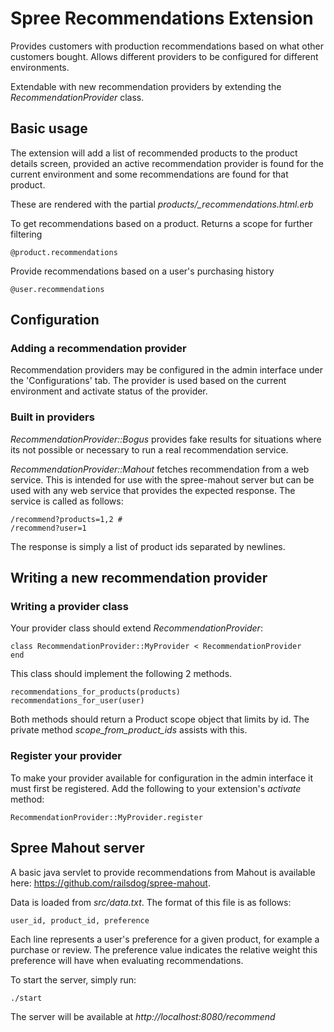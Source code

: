 # Spree Recommendations Extension

Provides customers with production recommendations based on what other customers bought. 
Allows different providers to be configured for different environments.

Extendable with new recommendation providers by extending the *RecommendationProvider* class.

## Basic usage

The extension will add a list of recommended products to the product details screen, provided an active recommendation provider is
found for the current environment and some recommendations are found for that product. 

These are rendered with the partial *products/_recommendations.html.erb*

To get recommendations based on a product. Returns a scope for further filtering

    @product.recommendations

Provide recommendations based on a user's purchasing history

    @user.recommendations


## Configuration

### Adding a recommendation provider

Recommendation providers may be configured in the admin interface under the 'Configurations' tab. The provider is used based on the current environment and activate status of the provider.

### Built in providers

*RecommendationProvider::Bogus* provides fake results for situations where its not possible or necessary 
to run a real recommendation service.

*RecommendationProvider::Mahout* fetches recommendation from a web service. This is intended for use with the spree-mahout server but can be used with any web service that provides the expected response.
The service is called as follows:

    /recommend?products=1,2 # 
    /recommend?user=1

The response is simply a list of product ids separated by newlines.


## Writing a new recommendation provider

### Writing a provider class

Your provider class should extend *RecommendationProvider*:

    class RecommendationProvider::MyProvider < RecommendationProvider
    end

This class should implement the following 2 methods.

    recommendations_for_products(products)
    recommendations_for_user(user)

Both methods should return a Product scope object that limits by id. The private method *scope_from_product_ids* assists with this.

### Register your provider

To make your provider available for configuration in the admin interface it must first be registered. Add the following to
your extension's *activate* method:

    RecommendationProvider::MyProvider.register



## Spree Mahout server

A basic java servlet to provide recommendations from Mahout is available here: https://github.com/railsdog/spree-mahout.

Data is loaded from *src/data.txt*. The format of this file is as follows:

    user_id, product_id, preference

Each line represents a user's preference for a given product, for example a purchase or review. 
The preference value indicates the relative weight this preference will have when evaluating recommendations.

To start the server, simply run:

    ./start

The server will be available at *http://localhost:8080/recommend*

